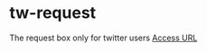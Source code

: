 # tw-request

The request box only for twitter users
[Access URL](https://tw-request.herokuapp.com)
